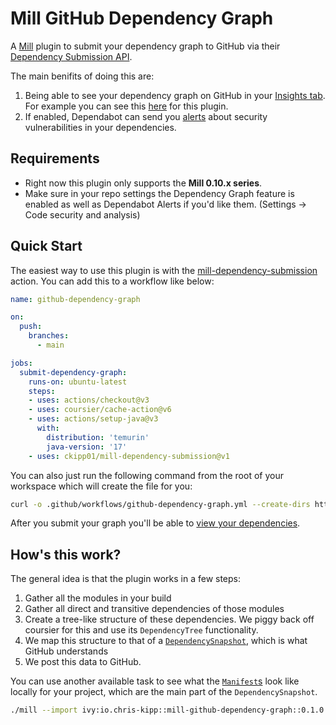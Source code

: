 # Mill GitHub Dependency Graph

A [Mill](https://com-lihaoyi.github.io/mill/mill/Intro_to_Mill.html) plugin to
submit your dependency graph to GitHub via their [Dependency Submission
API](https://github.blog/2022-06-17-creating-comprehensive-dependency-graph-build-time-detection/).

The main benifits of doing this are:

1. Being able to see your dependency graph on GitHub in your [Insights
   tab](https://docs.github.com/en/code-security/supply-chain-security/understanding-your-software-supply-chain/exploring-the-dependencies-of-a-repository#viewing-the-dependency-graph).
   For example you can see this
   [here](https://github.com/ckipp01/mill-github-dependency-graph/network/dependencies)
   for this plugin.
2. If enabled, Dependabot can send you
   [alerts](https://docs.github.com/en/code-security/dependabot/dependabot-alerts/viewing-and-updating-dependabot-alerts)
   about security vulnerabilities in your dependencies.

## Requirements

- Right now this plugin only supports the **Mill 0.10.x series**.
- Make sure in your repo settings the Dependency Graph feature is enabled as
    well as Dependabot Alerts if you'd like them. (Settings -> Code security and
    analysis) 

## Quick Start

The easiest way to use this plugin is with the [mill-dependency-submission](https://github.com/ckipp01/mill-dependency-submission) action. You can add this to a workflow like below:

```yml
name: github-dependency-graph

on:
  push:
    branches:
      - main

jobs:
  submit-dependency-graph:
    runs-on: ubuntu-latest
    steps:
    - uses: actions/checkout@v3
    - uses: coursier/cache-action@v6
    - uses: actions/setup-java@v3
      with:
        distribution: 'temurin'
        java-version: '17'
    - uses: ckipp01/mill-dependency-submission@v1
```

You can also just run the following command from the root of your workspace
which will create the file for you:

```sh
curl -o .github/workflows/github-dependency-graph.yml --create-dirs https://raw.githubusercontent.com/ckipp01/mill-github-dependency-graph/main/.github/workflows/github-dependency-graph.yml
```
After you submit your graph you'll be able to [view your
dependencies](https://docs.github.com/en/code-security/supply-chain-security/understanding-your-software-supply-chain/exploring-the-dependencies-of-a-repository#viewing-the-dependency-graph).

## How's this work?

The general idea is that the plugin works in a few steps:

1. Gather all the modules in your build
2. Gather all direct and transitive dependencies of those modules
3. Create a tree-like structure of these dependencies. We piggy back off
   coursier for this and use its `DependencyTree` functionality.
4. We map this structure to that of a [`DependencySnapshot`](https://github.com/ckipp01/mill-github-dependency-graph/blob/main/domain/src/io/kipp/github/dependency/graph/domain/DependencySnapshot.scala), which is what GitHub understands
5. We post this data to GitHub.

You can use another available task to see what the
[`Manifest`s](https://github.com/ckipp01/mill-github-dependency-graph/blob/main/domain/src/io/kipp/github/dependency/graph/domain/Manifest.scala)
look like locally for your project, which are the main part of the
`DependencySnapshot`.


```sh
./mill --import ivy:io.chris-kipp::mill-github-dependency-graph::0.1.0 show io.kipp.mill.github.dependency.graph.Graph/generate
```
